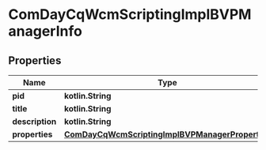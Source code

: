 
# ComDayCqWcmScriptingImplBVPManagerInfo

## Properties
Name | Type | Description | Notes
------------ | ------------- | ------------- | -------------
**pid** | **kotlin.String** |  |  [optional]
**title** | **kotlin.String** |  |  [optional]
**description** | **kotlin.String** |  |  [optional]
**properties** | [**ComDayCqWcmScriptingImplBVPManagerProperties**](ComDayCqWcmScriptingImplBVPManagerProperties.md) |  |  [optional]



